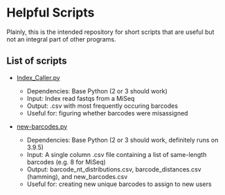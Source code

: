 Helpful Scripts
================================================================================
Plainly, this is the intended repository for short scripts that are useful but not an integral part of other programs.

List of scripts
--------------------------------------------------------------------------------
* [Index_Caller.py](Index_Caller.py)
  * Dependencies: Base Python (2 or 3 should work)
  * Input: Index read fastqs from a MiSeq
  * Output: .csv with most frequently occuring barcodes
  * Useful for: figuring whether barcodes were misassigned

* [new-barcodes.py](new-barcodes.py)
  * Dependencies: Base Python (2 or 3 should work, definitely runs on 3.9.5)
  * Input: A single column .csv file containing a list of same-length barcodes (e.g. 8 for MiSeq)
  * Output: barcode_nt_distributions.csv, barcode_distances.csv (hamming), and new_barcodes.csv
  * Useful for: creating new unique barcodes to assign to new users
